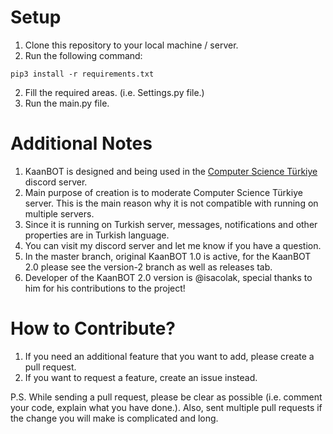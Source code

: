 # Setup
1. Clone this repository to your local machine / server.
2. Run the following command:

```
pip3 install -r requirements.txt
```

2. Fill the required areas. (i.e. Settings.py file.)
3. Run the main.py file.

# Additional Notes
1. KaanBOT is designed and being used in the [Computer Science Türkiye](https://discord.gg/CRy8eER) discord server.
2. Main purpose of creation is to moderate Computer Science Türkiye server. This is the main reason why it is not compatible with running on multiple servers.
3. Since it is running on Turkish server, messages, notifications and other properties are in Turkish language.
4. You can visit my discord server and let me know if you have a question.
5. In the master branch, original KaanBOT 1.0 is active, for the KaanBOT 2.0 please see the version-2 branch as well as releases tab.
6. Developer of the KaanBOT 2.0 version is @isacolak, special thanks to him for his contributions to the project!

# How to Contribute?
1. If you need an additional feature that you want to add, please create a pull request. 
2. If you want to request a feature, create an issue instead.

P.S. While sending a pull request, please be clear as possible (i.e. comment your code, explain what you have done.). Also, sent multiple pull requests if the change you will make is complicated and long.
